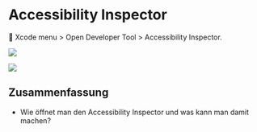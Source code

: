 # Accessibility Inspector
🔎
Xcode menu \> Open Developer Tool \> Accessibility Inspector. 

![][image-1]

![][image-2]

## Zusammenfassung
- Wie öffnet man den Accessibility Inspector und was kann man damit machen?

[image-1]:	assets/Bildschirm%C2%ADfoto%202023-02-23%20um%2019.28.54.png
[image-2]:	assets/Bildschirm%C2%ADfoto%202023-02-23%20um%2019.30.21.png